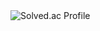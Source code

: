 
  <img src="http://mazassumnida.wtf/api/v2/generate_badge?boj=doctorsean" alt="Solved.ac Profile" />
